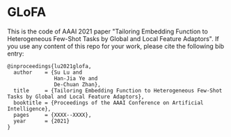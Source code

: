 # GLoFA
This is the code of AAAI 2021 paper "Tailoring Embedding Function to Heterogeneous Few-Shot Tasks by Global and Local Feature Adaptors". If you use any content of this repo for your work, please cite the following bib entry:

    @inproceedings{lu2021glofa,
      author    = {Su Lu and
                   Han-Jia Ye and
                   De-Chuan Zhan},
      title     = {Tailoring Embedding Function to Heterogeneous Few-Shot Tasks by Global and Local Feature Adaptors},
      booktitle = {Proceedings of the AAAI Conference on Artificial Intelligence},
      pages     = {XXXX--XXXX},
      year      = {2021}
    }
